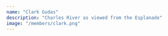 ```yaml
---
name: "Clark Gudas"
description: "Charles River as viewed from the Esplanade"
image: "/members/clark.png"
---
```

